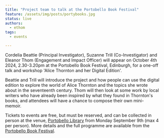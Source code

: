 ```yaml
---
title: "Project team to talk at the Portobello Book Festival"
feature: /assets/img/posts/portybooks.jpg
status: live
authors:
  - ethom
tags:
  - events

---
```

Cordelia Beattie (Principal Investigator), Suzanne Trill (Co-Investigator) and Eleanor Thom (Engagement and Impact Officer) will appear on October 4th 2024, 2.30-3.20pm at the Portobello Book Festival, Edinburgh, for a one-off talk and workshop 'Alice Thornton and her Digital Edition'.

 Beattie and Trill will introduce the project and how people can use the digital edition to explore the world of Alice Thornton and the topics she wrote about in the seventeenth century. Thom will then look at some work by local writers who have already been inspired by what they found in Thornton's books, and attendees will have a chance to compose their own mini-memoir.

Tickets to events are free, but must be reserved, and can be collected in person at the venue, [Portobello Library](https://www.edinburgh.gov.uk/directory-record/1229195/portobello-library) from Monday September 9th (max 4 per person). More details and the full programme are available from the [Portobello Book Festival](https://portobellobookfestival.com/).



